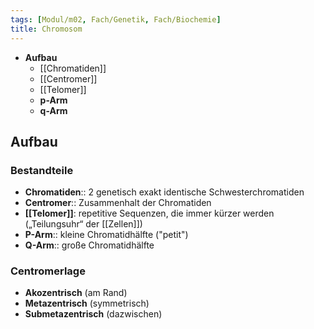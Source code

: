 ```yaml
---
tags: [Modul/m02, Fach/Genetik, Fach/Biochemie]
title: Chromosom
---
```

- **Aufbau**
	- [[Chromatiden]]
	- [[Centromer]]
	- [[Telomer]]
	- **p-Arm**
	- **q-Arm**

## Aufbau
### Bestandteile
- **Chromatiden**:: 2 genetisch exakt identische Schwesterchromatiden
- **Centromer**:: Zusammenhalt der Chromatiden
- **[[Telomer]]**: repetitive Sequenzen, die immer kürzer werden („Teilungsuhr“ der [[Zellen]])
- **P-Arm**:: kleine Chromatidhälfte ("petit")
- **Q-Arm**:: große Chromatidhälfte
### Centromerlage
- **Akozentrisch** (am Rand)
- **Metazentrisch** (symmetrisch)
- **Submetazentrisch** (dazwischen)